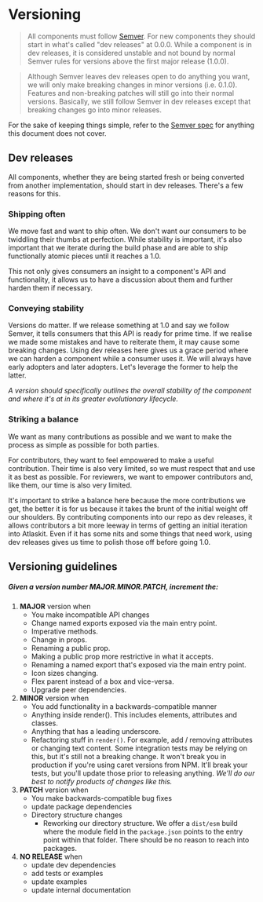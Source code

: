 # Versioning

> All components must follow [Semver](http://semver.org/). For new components they should start in what's called "dev releases" at 0.0.0. While a component is in dev releases, it is considered unstable and not bound by normal Semver rules for versions above the first major release (1.0.0).

> Although Semver leaves dev releases open to do anything you want, we will only make breaking changes in minor versions (i.e. 0.1.0). Features and non-breaking patches will still go into their normal versions. Basically, we still follow Semver in dev releases except that breaking changes go into minor releases.

For the sake of keeping things simple, refer to the [Semver spec](http://semver.org/) for anything this document does not cover.

## Dev releases

All components, whether they are being started fresh or being converted from another implementation, should start in dev releases. There's a few reasons for this.

### Shipping often

We move fast and want to ship often. We don't want our consumers to be twiddling their thumbs at perfection. While stability is important, it's also important that we iterate during the build phase and are able to ship functionally atomic pieces until it reaches a 1.0.

This not only gives consumers an insight to a component's API and functionality, it allows us to have a discussion about them and further harden them if necessary.

### Conveying stability

Versions do matter. If we release something at 1.0 and say we follow Semver, it tells consumers that this API is ready for prime time. If we realise we made some mistakes and have to reiterate them, it may cause some breaking changes. Using dev releases here gives us a grace period where we can harden a component while a consumer uses it. We will always have early adopters and later adopters. Let's leverage the former to help the latter.

*A version should specifically outlines the overall stability of the component and where it's at in its greater evolutionary lifecycle.*

### Striking a balance

We want as many contributions as possible and we want to make the process as simple as possible for both parties.

For contributors, they want to feel empowered to make a useful contribution. Their time is also very limited, so we must respect that and use it as best as possible. For reviewers, we want to empower contributors and, like them, our time is also very limited.

It's important to strike a balance here because the more contributions we get, the better it is for us because it takes the brunt of the initial weight off our shoulders. By contributing components into our repo as dev releases, it allows contributors a bit more leeway in terms of getting an initial iteration into Atlaskit. Even if it has some nits and some things that need work, using dev releases gives us time to polish those off before going 1.0.

## Versioning guidelines
##### Given a version number MAJOR.MINOR.PATCH, increment the:
1. **MAJOR** version when 
    - You make incompatible API changes 
    - Change named exports exposed via the main entry point.
    - Imperative methods.
    - Change in props.
    - Renaming a public prop.
    - Making a public prop more restrictive in what it accepts.
    - Renaming a named export that's exposed via the main entry point.
    - Icon sizes changing.
    - Flex parent instead of a box and vice-versa.
    - Upgrade peer dependencies.
2. **MINOR** version when 
    - You add functionality in a backwards-compatible manner
    - Anything inside render(). This includes elements, attributes and classes.
    - Anything that has a leading underscore.
    - Refactoring stuff in `render()`. For example, add / removing attributes or changing text content. Some integration tests may be relying on this, but it's still not a breaking change. It won't break you in production if you're using caret versions from NPM. It'll break your tests, but you'll update those prior to releasing anything. *We'll do our best to notify products of changes like this.*
3. **PATCH** version when 
    - You make backwards-compatible bug fixes
    - update package dependencies
    - Directory structure changes
        - Reworking our directory structure. We offer a `dist/esm` build where the module field in the `package.json` points to the entry point within that folder. There should be no reason to reach into packages.
4. **NO RELEASE** when
    - update dev dependencies
    - add tests or examples
    - update examples
    - update internal documentation    

